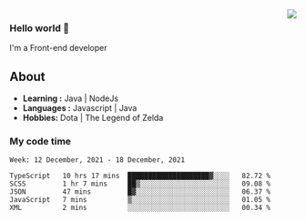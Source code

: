 <img align='right' src="https://github-readme-stats.vercel.app/api?username=jumodada&show_icons=true&theme=vue">

### Hello world 👋

I'm a Front-end developer 
    
## About
-  **Learning :** Java | NodeJs
-  **Languages :** Javascript | Java
-  **Hobbies:** Dota | The Legend of Zelda

### My code time

<!--START_SECTION:waka-->
```text
Week: 12 December, 2021 - 18 December, 2021

TypeScript   10 hrs 17 mins  ████████████████████▓░░░░   82.72 % 
SCSS         1 hr 7 mins     ██▒░░░░░░░░░░░░░░░░░░░░░░   09.08 % 
JSON         47 mins         █▓░░░░░░░░░░░░░░░░░░░░░░░   06.37 % 
JavaScript   7 mins          ▒░░░░░░░░░░░░░░░░░░░░░░░░   01.05 % 
XML          2 mins          ░░░░░░░░░░░░░░░░░░░░░░░░░   00.34 % 
```
<!--END_SECTION:waka-->
